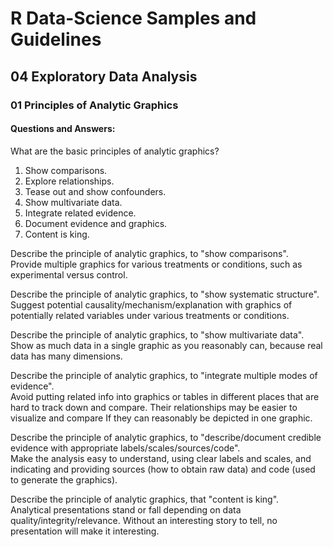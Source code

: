 # R Data-Science Samples and Guidelines
## 04 Exploratory Data Analysis
### 01 Principles of Analytic Graphics
#### Questions and Answers:

What are the basic principles of analytic graphics?  
1. Show comparisons.
2. Explore relationships.
3. Tease out and show confounders.
4. Show multivariate data.
5. Integrate related evidence.
6. Document evidence and graphics.
7. Content is king.

Describe the principle of analytic graphics, to "show comparisons".  
Provide multiple graphics for various treatments or conditions, such as experimental versus control.

Describe the principle of analytic graphics, to "show systematic structure".  
Suggest potential causality/mechanism/explanation with graphics of potentially related variables under various treatments or conditions.

Describe the principle of analytic graphics, to "show multivariate data".  
Show as much data in a single graphic as you reasonably can, because real data has many dimensions.

Describe the principle of analytic graphics, to "integrate multiple modes of evidence".  
Avoid putting related info into graphics or tables in different places that are hard to track down and compare. Their relationships may be easier to visualize and compare If they can reasonably be depicted in one graphic.

Describe the principle of analytic graphics, to "describe/document credible evidence with appropriate labels/scales/sources/code".  
Make the analysis easy to understand, using clear labels and scales, and indicating and providing sources (how to obtain raw data) and code (used to generate the graphics).

Describe the principle of analytic graphics, that "content is king".  
Analytical presentations stand or fall depending on data quality/integrity/relevance. Without an interesting story to tell, no presentation will make it interesting.
